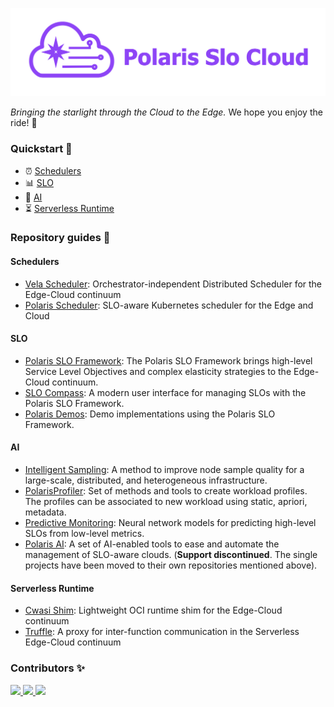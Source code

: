 ![alt text](https://raw.githubusercontent.com/polaris-slo-cloud/.github/main/profile/polaris-slo-cloud.png)

_Bringing the starlight through the Cloud to the Edge._ We hope you enjoy the ride! :rocket:

### Quickstart :beginner:

* :alarm_clock: [Schedulers](#schedulers)
* :bar_chart: [SLO](#slo) 
* :crystal_ball: [AI](#ai) 
* :hourglass_flowing_sand: [Serverless Runtime](#serverless-runtime) 

### Repository guides :pushpin:

#### Schedulers

* [Vela Scheduler](https://github.com/polaris-slo-cloud/vela-scheduler): Orchestrator-independent Distributed Scheduler for the Edge-Cloud continuum 
* [Polaris Scheduler](https://github.com/polaris-slo-cloud/polaris-scheduler): SLO-aware Kubernetes scheduler for the Edge and Cloud 

#### SLO

* [Polaris SLO Framework](https://github.com/polaris-slo-cloud/polaris-slo-framework): The Polaris SLO Framework brings high-level Service Level Objectives and complex elasticity strategies to the Edge-Cloud continuum.
* [SLO Compass](https://github.com/polaris-slo-cloud/slo-compass): A modern user interface for managing SLOs with the Polaris SLO Framework.
* [Polaris Demos](https://github.com/polaris-slo-cloud/polaris-demos): Demo implementations using the Polaris SLO Framework.

#### AI
* [Intelligent Sampling](https://github.com/polaris-slo-cloud/intelligent-sampling): A method to improve node sample quality for a large-scale, distributed, and heterogeneous infrastructure.
* [PolarisProfiler](https://github.com/polaris-slo-cloud/Profiling): Set of methods and tools to create workload profiles. The profiles can be associated to new workload using static, apriori, metadata.
* [Predictive Monitoring](https://github.com/polaris-slo-cloud/predictive-monitoring): Neural network models for predicting high-level SLOs from low-level metrics.
* [Polaris AI](https://github.com/polaris-slo-cloud/polaris-ai): A set of AI-enabled tools to ease and automate the management of SLO-aware clouds. (**Support discontinued**. The single projects have been moved to their own repositories mentioned above).
#### Serverless Runtime
* [Cwasi Shim](https://github.com/polaris-slo-cloud/containerd-shim-cwasi): Lightweight OCI runtime shim for the Edge-Cloud continuum
* [Truffle](https://github.com/polaris-slo-cloud/truffle): A proxy for inter-function communication in the Serverless Edge-Cloud continuum

### Contributors :sparkles:

<a href="https://github.com/polaris-slo-cloud/polaris/graphs/contributors">
  <img src="https://contrib.rocks/image?repo=polaris-slo-cloud/polaris" />
</a>
<a href="https://github.com/polaris-slo-cloud/containerd-shim-cwasi/graphs/contributors">
  <img src="https://contrib.rocks/image?repo=polaris-slo-cloud/containerd-shim-cwasi" />
</a>
<a href="https://github.com/polaris-slo-cloud/polaris-ai/graphs/contributors">
  <img src="https://contrib.rocks/image?repo=polaris-slo-cloud/polaris-ai" />
</a>
